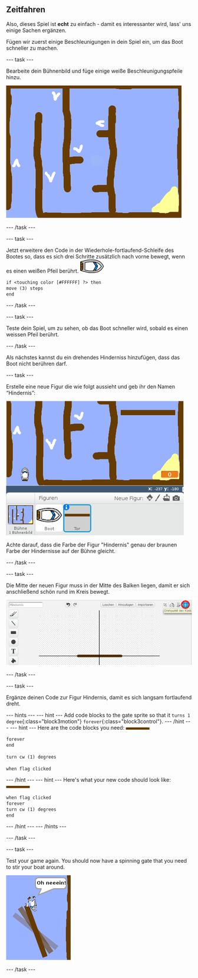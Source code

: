## Zeitfahren

Also, dieses Spiel ist **echt** zu einfach - damit es interessanter wird, lass' uns einige Sachen ergänzen.

Fügen wir zuerst einige Beschleunigungen in dein Spiel ein, um das Boot schneller zu machen. 

\--- task \---

Bearbeite dein Bühnenbild und füge einige weiße Beschleunigungspfeile hinzu.

![Screenshot](images/boat-boost.png)

\--- /task \---

\--- task \---

Jetzt erweitere den Code in der Wiederhole-fortlaufend-Schleife des Bootes so, dass es sich drei Schritte zusätzlich nach vorne bewegt, wenn es einen weißen Pfeil berührt. ![boat-sprite](images/boat_resize.png)

```blocks3
if <touching color [#FFFFFF] ?> then
move (3) steps
end
```

\--- /task \---

\--- task \---

Teste dein Spiel, um zu sehen, ob das Boot schneller wird, sobald es einen weissen Pfeil berührt.

\--- /task \---

Als nächstes kannst du ein drehendes Hinderniss hinzufügen, dass das Boot nicht berühren darf.

\--- task \---

Erstelle eine neue Figur die wie folgt aussieht und geb ihr den Namen “Hindernis”:

![screenshot](images/boat-gate.png)

Achte darauf, dass die Farbe der Figur "Hindernis" genau der braunen Farbe der Hindernisse auf der Bühne gleicht.

\--- /task \---

\--- task \---

Die Mitte der neuen Figur muss in der Mitte des Balken liegen, damit er sich anschließend schön rund im Kreis bewegt.

![Screenshot](images/boat-center.png)

\--- /task \---

\--- task \---

Ergänze deinen Code zur Figur Hindernis, damit es sich langsam fortlaufend dreht.

\--- hints \--- \--- hint \--- Add code blocks to the gate sprite so that it `turns 1 degree`{:class="block3motion"} `forever`{:class="block3control"}. \--- /hint \--- \--- hint \--- Here are the code blocks you need: ![gate](images/gate.png)

```blocks3
forever
end

turn cw (1) degrees

when flag clicked
```

\--- /hint \--- \--- hint \--- Here's what your new code should look like: ![gate](images/gate.png)

```blocks3
when flag clicked
forever
turn cw (1) degrees
end
```

\--- /hint \--- \--- /hints \---

\--- /task \---

\--- task \---

Test your game again. You should now have a spinning gate that you need to stir your boat around.

![Screenshot](images/boat-gate-test.png)

\--- /task \---